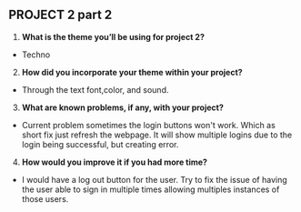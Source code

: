 ## PROJECT 2 part 2
1. **What is the theme you’ll be using for project 2?**

 - Techno

2. **How did you incorporate your theme within your project?**

 - Through the text font,color, and sound.

3. **What are known problems, if any, with your project?**

 - Current problem sometimes the login buttons won't work. Which as short fix just refresh the webpage. It will show multiple logins due to the login being successful, but creating error.

4. **How would you improve it if you had more time?**

 - I would have a log out button for the user. Try to fix the issue of having the user able to sign in multiple times allowing multiples instances of those users.